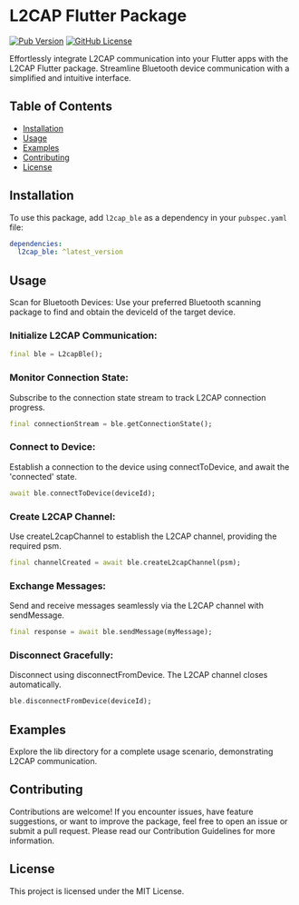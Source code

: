 # L2CAP Flutter Package

[![Pub Version](https://img.shields.io/pub/v/l2cap_ble.svg)](https://pub.dev/packages/l2cap_ble)
[![GitHub License](https://img.shields.io/github/license/your-username/l2cap-flutter-package)](https://github.com/your-username/l2cap-flutter-package/blob/main/LICENSE)

Effortlessly integrate L2CAP communication into your Flutter apps with the L2CAP Flutter package. Streamline Bluetooth device communication with a simplified and intuitive interface.

## Table of Contents

- [Installation](#installation)
- [Usage](#usage)
- [Examples](#examples)
- [Contributing](#contributing)
- [License](#license)

## Installation

To use this package, add `l2cap_ble` as a dependency in your `pubspec.yaml` file:

```yaml
dependencies:
  l2cap_ble: ^latest_version
```

## Usage
Scan for Bluetooth Devices: Use your preferred Bluetooth scanning package to find and obtain the deviceId of the target device.

### Initialize L2CAP Communication:

```dart
final ble = L2capBle();
```
### Monitor Connection State:
Subscribe to the connection state stream to track L2CAP connection progress.

```dart
final connectionStream = ble.getConnectionState();
```
### Connect to Device:
Establish a connection to the device using connectToDevice, and await the 'connected' state.

```dart
await ble.connectToDevice(deviceId);
````
### Create L2CAP Channel:
Use createL2capChannel to establish the L2CAP channel, providing the required psm.

```dart
final channelCreated = await ble.createL2capChannel(psm);
````
### Exchange Messages:
Send and receive messages seamlessly via the L2CAP channel with sendMessage.

```dart
final response = await ble.sendMessage(myMessage);
````
### Disconnect Gracefully:
Disconnect using disconnectFromDevice. The L2CAP channel closes automatically.

```dart
ble.disconnectFromDevice(deviceId);
````

## Examples
Explore the lib directory for a complete usage scenario, demonstrating L2CAP communication.

## Contributing
Contributions are welcome! If you encounter issues, have feature suggestions, or want to improve the package, feel free to open an issue or submit a pull request. Please read our Contribution Guidelines for more information.

## License
This project is licensed under the MIT License.